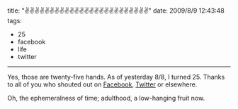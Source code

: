 title: "✌✌✌✌✌✌✌✌✌✌✌✌✌✌✌✌✌✌✌✌✌✌✌✌✌"
date: 2009/8/9 12:43:48
tags:
- 25
- facebook
- life
- twitter
---
Yes, those are twenty-five hands. As of yesterday 8/8, I turned 25. Thanks to all of you who shouted out on <a href="http://facebook.com/damog">Facebook</a>, <a href="http://twitter.com/mrdamog">Twitter</a> or elsewhere.

Oh, the ephemeralness of time; adulthood, a low-hanging fruit now.